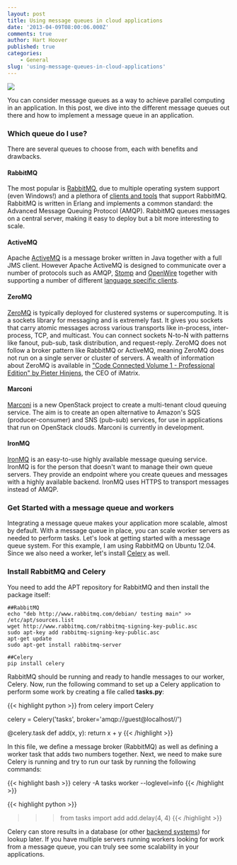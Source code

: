 ```yaml
---
layout: post
title: Using message queues in cloud applications
date: '2013-04-09T08:00:06.000Z'
comments: true
author: Hart Hoover
published: true
categories:
    - General
slug: 'using-message-queues-in-cloud-applications' 
---
```


<img class='image-right' src='/blog/using-message-queues-in-cloud-applications/pillar.png'/>

You can consider message queues as a way to achieve parallel computing in an
application. In this post, we dive into the different message queues out there
and how to implement a message queue in an application.

<!--more-->

### Which queue do I use?

There are several queues to choose from, each with benefits and drawbacks.

#### RabbitMQ

The most popular is [RabbitMQ](http://www.rabbitmq.com/), due to multiple
operating system support (even Windows!) and a plethora of
[clients and tools](http://www.rabbitmq.com/devtools.html) that support RabbitMQ.
RabbitMQ is written in Erlang and implements a common standard: the Advanced
Message Queuing Protocol (AMQP). RabbitMQ queues messages on a central server,
making it easy to deploy but a bit more interesting to scale.

#### ActiveMQ

Apache [ActiveMQ](http://activemq.apache.org/) is a message broker written in
Java together with a full JMS client. However Apache ActiveMQ is designed to
communicate over a number of protocols such as AMQP, [Stomp](http://stomp.github.io/)
and [OpenWire](http://activemq.apache.org/openwire-version-2-specification.html)
together with supporting a number of different
[language specific clients](http://activemq.apache.org/cross-language-clients.html).

#### ZeroMQ

[ZeroMQ](http://www.zeromq.org/) is typically deployed for clustered systems or
supercomputing. It is a sockets library for messaging and is extremely fast. It
gives you sockets that carry atomic messages across various transports like
in-process, inter-process, TCP, and multicast. You can connect sockets N-to-N
with patterns like fanout, pub-sub, task distribution, and request-reply. ZeroMQ
does not follow a broker pattern like RabbitMQ or ActiveMQ, meaning ZeroMQ does
not run on a single server or cluster of servers. A wealth of information about
ZeroMQ is available in
["Code Connected Volume 1 - Professional Edition" by Pieter Hinjens](http://zguide.zeromq.org/page:all),
the CEO of iMatrix.

#### Marconi

[Marconi](https://wiki.openstack.org/wiki/Marconi) is a new OpenStack project
to create a multi-tenant cloud queuing service. The aim is to create an open
alternative to Amazon's SQS (producer-consumer) and SNS (pub-sub) services, for
use in applications that run on OpenStack clouds. Marconi is currently in
development.

#### IronMQ

[IronMQ](http://www.iron.io/mq) is an easy-to-use highly available message
queuing service. IronMQ is for the person that doesn't want to manage their own
queue servers. They provide an endpoint where you create queues and messages
with a highly available backend. IronMQ uses HTTPS to transport messages
instead of AMQP.

### Get Started with a message queue and workers

Integrating a message queue makes your application more scalable, almost by
default. With a message queue in place, you can scale worker servers as needed
to perform tasks. Let's look at getting started with a message queue system.
For this example, I am using RabbitMQ on Ubuntu 12.04. Since we also need a
worker, let's install [Celery](http://celeryproject.org/) as well.

### Install RabbitMQ and Celery

You need to add the APT repository for RabbitMQ and then install the package
itself:

```
##RabbitMQ
echo "deb http://www.rabbitmq.com/debian/ testing main" >> /etc/apt/sources.list
wget http://www.rabbitmq.com/rabbitmq-signing-key-public.asc
sudo apt-key add rabbitmq-signing-key-public.asc
apt-get update
sudo apt-get install rabbitmq-server

##Celery
pip install celery
```

RabbitMQ should be running and ready to handle messages to our worker, Celery.
Now, run the following command to set up a Celery application to perform some
work by creating a file called **tasks.py**:

{{< highlight python >}}
from celery import Celery

celery = Celery('tasks', broker='amqp://guest@localhost//')

@celery.task
def add(x, y):
    return x + y
{{< /highlight >}}

In this file, we define a message broker (RabbitMQ) as well as defining a worker
task that adds two numbers together. Next, we need to make sure Celery is
running and try to run our task by running the following commands:

{{< highlight bash >}}
celery -A tasks worker --loglevel=info
{{< /highlight >}}

{{< highlight python >}}
>>> from tasks import add
>>> add.delay(4, 4)
{{< /highlight >}}

Celery can store results in a database (or other
[backend systems](http://docs.celeryproject.org/en/latest/userguide/tasks.html#task-result-backends))
for lookup later. If you have multiple servers running workers looking for work
from a message queue, you can truly see some scalability in your applications.
